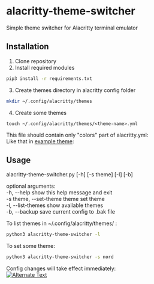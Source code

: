 # alacritty-theme-switcher
Simple theme switcher for Alacritty terminal emulator

## Installation ##

1. Clone repository
2. Install required modules 
```bash
pip3 install -r requirements.txt
```
3. Create themes directory in alacritty config folder
```bash
mkdir ~/.config/alacritty/themes
```
4. Create some themes
```
touch ~/.config/alacritty/themes/<theme-name>.yml
```
This file should contain only "colors" part of alacritty.yml:</br>
Like that in [example theme](./examples/nord.yml):

## Usage ##

alacritty-theme-switcher.py [-h] [-s theme] [-l] [-b]</br>

optional arguments:</br>
  -h, --help                    show this help message and exit</br>
  -s theme, --set-theme theme   set theme</br>
  -l, --list-themes             show available themes</br>
  -b, --backup                  save current config to .bak file</br>

To list themes in ~/.config/alacritty/themes/ :
```bash
python3 alacritty-theme-switcher -l
```
To set some theme:
```bash
python3 alacritty-theme-switcher -s nord
```
Config changes will take effect immediately:</br>
[![Alternate Text]({https://www.youtube.com/embed/lNrcwVEMYKg})]({https://www.youtube.com/embed/lNrcwVEMYKg} "Link Title")

